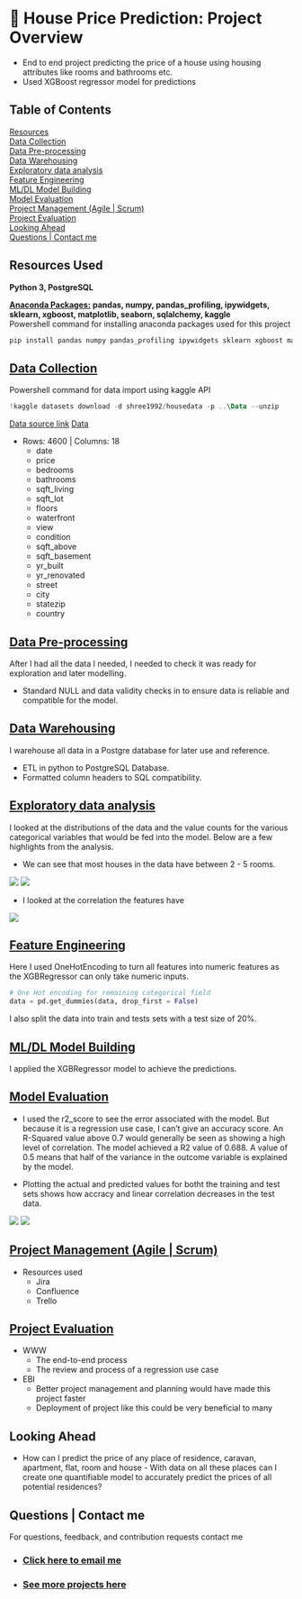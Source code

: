 # 🏡 House Price Prediction: Project Overview
* End to end project predicting the price of a house using housing attributes like rooms and bathrooms etc.
* Used XGBoost regressor model for predictions 

## Table of Contents 
[Resources](#resources)<br>
[Data Collection](#DataCollection)<br>
[Data Pre-processing](#DataPre-processing)<br>
[Data Warehousing](#DataWarehousing)<br>
[Exploratory data analysis](#EDA)<br>
[Feature Engineering](#FeatEng)<br>
[ML/DL Model Building](#ModelBuild)<br>
[Model Evaluation](#ModelEval)<br>
[Project Management (Agile | Scrum)](#Prjmanage)<br>
[Project Evaluation](#PrjEval)<br>
[Looking Ahead](#Lookahead)<br>
[Questions | Contact me ](#Lookahead)<br>

<a name="Resources"></a>  

## Resources Used
**Python 3, PostgreSQL** 

[**Anaconda Packages:**](requirements.txt) **pandas, numpy, pandas_profiling, ipywidgets, sklearn, xgboost, matplotlib, seaborn, sqlalchemy, kaggle** <br>
Powershell command for installing anaconda packages used for this project  
```powershell
pip install pandas numpy pandas_profiling ipywidgets sklearn xgboost matplotlib seaborn sqlalchemy kaggle psycopg2 ipykernel
```
<a name="DataCollection"></a>  

## [Data Collection](Code/P5_Code.ipynb)
Powershell command for data import using kaggle API <br>
```powershell
!kaggle datasets download -d shree1992/housedata -p ..\Data --unzip 
```
[Data source link](https://www.kaggle.com/shree1992/housedata)
[Data](Data/data.csv)
*  Rows: 4600 | Columns: 18
    *  date           
    *  price          
    *  bedrooms       
    *  bathrooms      
    *  sqft_living    
    *  sqft_lot       
    *  floors         
    *  waterfront     
    *  view           
    *  condition      
    *  sqft_above     
    *  sqft_basement  
    *  yr_built       
    *  yr_renovated   
    *  street         
    *  city           
    *  statezip       
    *  country        
          
                     

<a name="DataPre-processing"></a>  

## [Data Pre-processing](Code/P5_Code.ipynb)
After I had all the data I needed, I needed to check it was ready for exploration and later modelling.   
*   Standard NULL and data validity checks in to ensure data is reliable and compatible for the model.  

<a name="DataWarehousing"></a>

## [Data Warehousing](Code/P5_Code.ipynb)
I warehouse all data in a Postgre database for later use and reference.

*   ETL in python to PostgreSQL Database.
*   Formatted column headers to SQL compatibility.  

<a name="EDA"></a>  

## [Exploratory data analysis](Code/P7_Code.ipynb) 
I looked at the distributions of the data and the value counts for the various categorical variables that would be fed into the model. Below are a few highlights from the analysis.
* We can see that most houses in the data have between 2 - 5 rooms. 
<img src="images/categoricalfeatures_countdistrib.png" />
<img src="images/categoricalfeatures_distrib.png" />

*   I looked at the correlation the features have
<img src="images/correlation.png" />

<!-- <a name="Dataviz"></a>  

## [Data Visualisation & Analytics](https://app.powerbi.com/view?r=eyJrIjoiNDExYjQ0OTUtNWI5MC00OTQ5LWFlYmUtYjNkMzE1YzE2NmE0IiwidCI6IjYyZWE3MDM0LWI2ZGUtNDllZS1iZTE1LWNhZThlOWFiYzdjNiJ9&pageName=ReportSection)
[View Interactive Dashboard](https://app.powerbi.com/view?r=eyJrIjoiNDExYjQ0OTUtNWI5MC00OTQ5LWFlYmUtYjNkMzE1YzE2NmE0IiwidCI6IjYyZWE3MDM0LWI2ZGUtNDllZS1iZTE1LWNhZThlOWFiYzdjNiJ9&pageName=ReportSection)
*   I created an interactive dashboard to deploy the machine learning model to benefit the business.
*   I visualised various key features and highlighted their overall correlation to a customer’s churn. 

<a name="Busintelli"></a>  

## Business Intelligence
On Page 2 of the interactive dashboard, I have provided the stake holders with the new customer names and the customers that are likely to churn due to their characteristics.

*   These customers can be offered subsidised deals and incentives to keep them on
*   Greater engagement with customers could keep some customers on board 
*   Providing quality customer service can also provide customers with long term value and appreciation for the business
*   The complaints team should pay particular attention to complaints from customers who are predicted to churn.
- 96% of unhappy customers don’t complain and 91% of those will simply leave and never come back? -->

<a name="FeatEng"></a>  

## [Feature Engineering](Code/P2_Code.ipynb) 
Here I used OneHotEncoding to turn all features into numeric features as the XGBRegressor can only take numeric inputs. 
```python
# One Hot encoding for remaining categorical field 
data = pd.get_dummies(data, drop_first = False)
```
I also split the data into train and tests sets with a test size of 20%.

<a name="ModelBuild"></a> 

## [ML/DL Model Building](Code/P11_Code.ipynb)

I applied the XGBRegressor model to achieve the predictions. 
<!-- I tried eight different models:
*   **KN Neighbors Classifier** 
*   **Linear SVC** 
*   **Decision Tree Classifier** 
*   **Random Forest Classifier**
*   **XGB Regressor** 
*   **AdaBoost Classifier**  
*   **Gaussian NB** 
*   **Quadratic Discriminant Analysis** 

<img src="images/Crossvalidation.png" /> -->

<!-- <a name="ModelPerf"></a> 

## [Model performance](Code/P11_Code.ipynb)
The Quadratic Discriminant Analysis model outperformed the other approaches on the test and validation sets. 
*   **Quadratic Discriminant Analysis** : Accuracy = 96% 

<a name="ModelOpt"></a> 

## [Model Optimisation](Code/P11_Code.ipynb)
In this step, I used GridsearchCV to find the best parameters to optimise the performance of the model.
Using the best parameters, I improved the model accuracy by **1%**

*   **Quadratic Discriminant Analysis** : Accuracy = 97% | MSE = 0.03 | RMSE = 0.17 (2dp) -->

<a name="ModelEval"></a> 

## [Model Evaluation](Code/P4_Code.ipynb)
*   I used the r2_score to see the error associated with the model. But because it is a regression use case, I can’t give an accuracy score. 
An R-Squared value above 0.7 would generally be seen as showing a high level of correlation. The model achieved a R2 value of 0.688.
A value of 0.5 means that half of the variance in the outcome variable is explained by the model.

*   Plotting the actual and predicted values for botht the training and test sets shows how accracy and linear correlation decreases in the test data. 
<img src="images/trainevaluation.png" />
<img src="images/testevaluation.png" />
<!-- <img src="images/Confusionmatrix.png" /> -->

<!-- <a name="ModelProd"></a> 

## [Model Productionisation](Code/P11_Code.ipynb)
*   A confusion matrix showing the accuracy score of 97.25% achieved by the model. 
<img src="images/Confusionmatrix.png" />

<a name="ModelDeploy"></a> 

## [Deployment](https://app.powerbi.com/view?r=eyJrIjoiNDExYjQ0OTUtNWI5MC00OTQ5LWFlYmUtYjNkMzE1YzE2NmE0IiwidCI6IjYyZWE3MDM0LWI2ZGUtNDllZS1iZTE1LWNhZThlOWFiYzdjNiJ9&pageName=ReportSection)
I built a flask REST API endpoint that was hosted on a local webserver before AWS EC2 deployment. The API endpoint takes in a request value; height and weight and returns predicted BMI index. I also optimised and formatted the frontend using HTML and CSS.  -->

<a name="Prjmanage"></a> 

## [Project Management (Agile | Scrum)](https://www.atlassian.com/software/jira)
* Resources used
    * Jira
    * Confluence
    * Trello 

<a name="PrjEval"></a> 

## [Project Evaluation](Presentation/P11Presentation.pptx) 
*   WWW
    *   The end-to-end process
    *   The review and process of a regression use case 
*   EBI 
    *   Better project management and planning would have made this project faster
    *   Deployment of project like this could be very beneficial to many 

<a name="Lookahead"></a> 

## Looking Ahead
*   How can I predict the price of any place of residence, caravan, apartment, flat, room and house - With data on all these places can I create one quantifiable model to accurately predict the prices of all potential residences? 

<a name="Questions"></a> 

## Questions | Contact me 
For questions, feedback, and contribution requests contact me
* ### [Click here to email me](mailto:theanalyticsolutions@gmail.com) 
* ### [See more projects here](https://github.com/MattithyahuData?tab=repositories)

 


